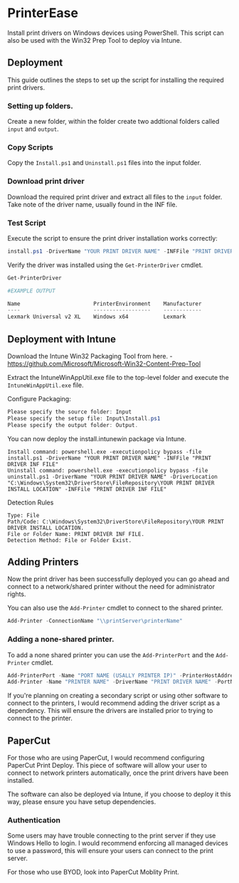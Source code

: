 # PrinterEase

Install print drivers on Windows devices using PowerShell. This script can also be used with the Win32 Prep Tool to deploy via Intune.

## Deployment
This guide outlines the steps to set up the script for installing the required print drivers.

### Setting up folders.

Create a new folder, within the folder create two addtional folders called `input` and `output`.

### Copy Scripts

Copy the `Install.ps1` and `Uninstall.ps1` files into the input folder.

### Download print driver

Download the required print driver and extract all files to the `input` folder.
Take note of the driver name, usually found in the INF file.

### Test Script

Execute the script to ensure the print driver installation works correctly:

```Powershell
install.ps1 -DriverName "YOUR PRINT DRIVER NAME" -INFFile "PRINT DRIVER INF FILE"
```
Verify the driver was installed using the ```Get-PrinterDriver``` cmdlet.
```Powershell
Get-PrinterDriver

#EXAMPLE OUTPUT

Name                       PrinterEnvironment    Manufacturer
----                       ------------------    ------------
Lexmark Universal v2 XL    Windows x64           Lexmark

```

## Deployment with Intune

Download the Intune Win32 Packaging Tool from here. - https://github.com/Microsoft/Microsoft-Win32-Content-Prep-Tool

Extract the IntuneWinAppUtil.exe file to the top-level folder and execute the ```IntuneWinAppUtil.exe``` file.

Configure Packaging:

```Powershell
Please specify the source folder: Input
Please specify the setup file: Input\Install.ps1
Please specify the output folder: Output.
```
You can now deploy the install.intunewin package via Intune.

```Batch
Install command: powershell.exe -executionpolicy bypass -file install.ps1 -DriverName "YOUR PRINT DRIVER NAME" -INFFile "PRINT DRIVER INF FILE"
Uninstall command: powershell.exe -executionpolicy bypass -file uninstall.ps1 -DriverName "YOUR PRINT DRIVER NAME" -DriverLocation "C:\Windows\System32\DriverStore\FileRepository\YOUR PRINT DRIVER INSTALL LOCATION" -INFFile "PRINT DRIVER INF FILE"
```

Detection Rules

```
Type: File
Path/Code: C:\Windows\System32\DriverStore\FileRepository\YOUR PRINT DRIVER INSTALL LOCATION.
File or Folder Name: PRINT DRIVER INF FILE.
Detection Method: File or Folder Exist.
```

## Adding Printers

Now the print driver has been successfully deployed you can go ahead and connect to a network/shared printer without the need for administrator rights.

You can also use the ```Add-Printer``` cmdlet to connect to the shared printer.

```Powershell
Add-Printer -ConnectionName "\\printServer\printerName"
```

### Adding a none-shared printer. 

To add a none shared printer you can use the ```Add-PrinterPort``` and the ```Add-Printer``` cmdlet. 

```Powershell
Add-PrinterPort -Name "PORT NAME (USALLY PRINTER IP)" -PrinterHostAddress "PRINTER IP"
Add-Printer -Name "PRINTER NAME" -DriverName "PRINT DRIVER NAME" -PortName "YOUR PORT NAME"
```

If you're planning on creating a secondary script or using other software to connect to the printers, I would recommend adding the driver script as a dependency. This will ensure the drivers are installed prior to trying to connect to the printer.

## PaperCut

For those who are using PaperCut, I would recommend configuring PaperCut Print Deploy. This piece of software will allow your user to connect to network printers automatically, once the print drivers have been installed. 

The software can also be deployed via Intune, if you choose to deploy it this way, please ensure you have setup dependencies.

### Authentication

Some users may have trouble connecting to the print server if they use Windows Hello to login. I would recommend enforcing all managed devices to use a password, this will ensure your users can connect to the print server. 

For those who use BYOD, look into PaperCut Moblity Print.

